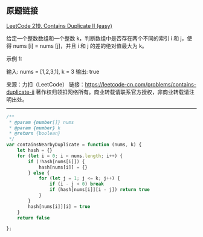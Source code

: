 ## 原题链接

[LeetCode 219. Contains Duplicate II (easy)](https://leetcode-cn.com/problems/contains-duplicate-ii/)

给定一个整数数组和一个整数 k，判断数组中是否存在两个不同的索引 i 和 j，使得 nums [i] = nums [j]，并且 i 和 j 的差的绝对值最大为 k。

示例 1:

输入: nums = [1,2,3,1], k = 3
输出: true

来源：力扣（LeetCode）
链接：https://leetcode-cn.com/problems/contains-duplicate-ii
著作权归领扣网络所有。商业转载请联系官方授权，非商业转载请注明出处。


---

```javascript
/**
 * @param {number[]} nums
 * @param {number} k
 * @return {boolean}
 */
var containsNearbyDuplicate = function (nums, k) {
    let hash = {}
    for (let i = 0; i < nums.length; i++) {
        if (!hash[nums[i]]) {
            hash[nums[i]] = {}
        } else {
            for (let j = 1; j <= k; j++) {
                if (i - j < 0) break
                if (hash[nums[i]][i - j]) return true
            }
        }
        hash[nums[i]][i] = true
    }
    return false

};

```